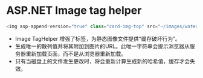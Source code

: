 # ASP.NET Image tag helper

```c#
<img asp-append-version="true" class="card-img-top" src="~/images/watermark.png" />
```

- Image TagHelper 增强了<img>标签，为静态图像文件提供“缓存破坏行为”。
- 生成唯一的散列值并将其附加到图片的URL。此唯一字符串会提示浏览器从服务器重新加载页面，而不是从浏览器重新加载。
- 只有当磁盘上的文件发生更改时，将会重新计算生成新的哈希值，缓存才会失效。
